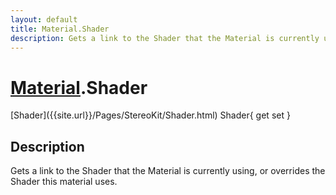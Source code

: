 ```yaml
---
layout: default
title: Material.Shader
description: Gets a link to the Shader that the Material is currently using, or overrides the Shader this material uses.
---
```

# [Material]({{site.url}}/Pages/StereoKit/Material.html).Shader

<div class='signature' markdown='1'>
[Shader]({{site.url}}/Pages/StereoKit/Shader.html) Shader{ get set }
</div>

## Description
Gets a link to the Shader that the Material is currently
using, or overrides the Shader this material uses.

